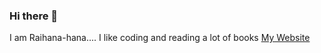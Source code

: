 ### Hi there 👋
I am Raihana-hana....
I like coding and reading a lot of books
[My Website](https://raihana-hana.github.io/)
